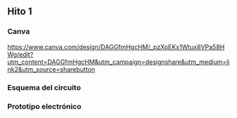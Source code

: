## Hito 1
### Canva
https://www.canva.com/design/DAGGfmHgcHM/_pzXoEKx1Wtux8VPa58HWg/edit?utm_content=DAGGfmHgcHM&utm_campaign=designshare&utm_medium=link2&utm_source=sharebutton
### Esquema del circuito

### Prototipo electrónico
